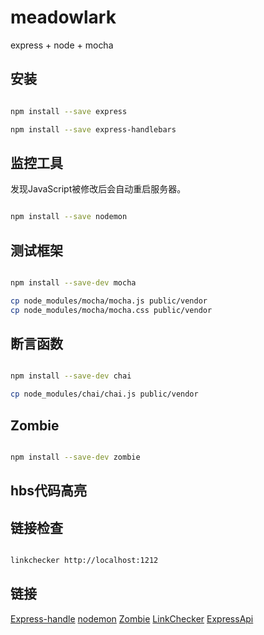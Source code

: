 # meadowlark
express + node + mocha

## 安装
```bash

npm install --save express 

npm install --save express-handlebars

```

## 监控工具
发现JavaScript被修改后会自动重启服务器。
```bash

npm install --save nodemon

```

## 测试框架 
```bash

npm install --save-dev mocha

cp node_modules/mocha/mocha.js public/vendor
cp node_modules/mocha/mocha.css public/vendor

```

## 断言函数
```bash

npm install --save-dev chai

cp node_modules/chai/chai.js public/vendor

```
## Zombie
```bash

npm install --save-dev zombie

```

## hbs代码高亮

## 链接检查
```bash

linkchecker http://localhost:1212

```

## 链接
[Express-handle](https://github.com/ericf/express-handlebars)
[nodemon](https://npmjs.org/package/nodemon)
[Zombie](http://zombie.js.org/)
[LinkChecker](https://github.com/wummel/linkchecker)
[ExpressApi](http://expressjs.com/en/api.html)